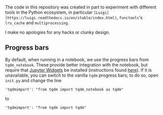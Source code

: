 The code in this repository was created in part to experiment with different
tools in the Python ecosystem, in particular `[Luigi](https://luigi.readthedocs.io/en/stable/index.html)`,
`functools`'s `lru_cache` and `multiprocessing`.

I make no apologies for any hacks or clunky design.


## Progress bars

By default, when running in a notebook, we use the progress bars from
`tqdm_notebook`. These provide better integration with the notebook, but require
that [Jupyter Widgets](https://github.com/jupyter-widgets/ipywidgets) be installed (instructions found [here](https://ipywidgets.readthedocs.io/en/stable/user_install.html)). If it is unavailable, you can switch to the vanilla `tqdm` progress bars; to do so, open `init.py` and change the
line

    'tqdmimport': "from tqdm import tqdm_notebook as tqdm"

to

    'tqdmimport': "from tqdm import tqdm"
